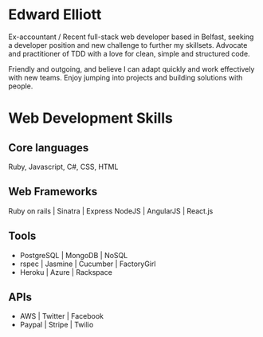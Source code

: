 Edward Elliott
==
Ex-accountant / Recent full-stack web developer based in Belfast, seeking a developer position and new challenge to further my skillsets.  Advocate and practitioner of TDD with a love for clean, simple and structured code.  

Friendly and outgoing, and believe I can adapt quickly and work effectively with new teams.  Enjoy jumping into projects and building solutions with people.

Web Development Skills
==

Core languages
--
Ruby, Javascript, C#, CSS, HTML

Web Frameworks
--

Ruby on rails | Sinatra | Express
NodeJS | AngularJS | React.js

Tools
--

 - PostgreSQL | MongoDB | NoSQL
 - rspec | Jasmine | Cucumber | FactoryGirl
 - Heroku | Azure | Rackspace
 
APIs
--

 - AWS | Twitter | Facebook
 - Paypal | Stripe | Twilio 




